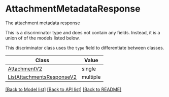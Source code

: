 # AttachmentMetadataResponse

The attachment metadata response

This is a discriminator type and does not contain any fields. Instead, it is a union
of of the models listed below.

This discriminator class uses the `type` field to differentiate between classes.

| Class | Value
| ------------ | -------------
[AttachmentV2](AttachmentV2.md) | single
[ListAttachmentsResponseV2](ListAttachmentsResponseV2.md) | multiple


[[Back to Model list]](../../../README.md#models-v2-link) [[Back to API list]](../../README.md#documentation-for-api-endpoints) [[Back to README]](../../README.md)
